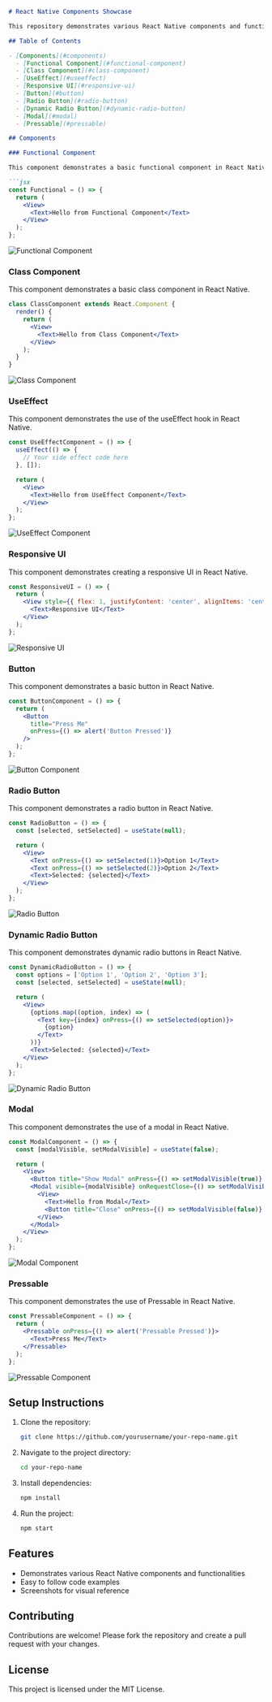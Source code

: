 
```markdown
# React Native Components Showcase

This repository demonstrates various React Native components and functionalities that I have implemented.

## Table of Contents

- [Components](#components)
  - [Functional Component](#functional-component)
  - [Class Component](#class-component)
  - [UseEffect](#useeffect)
  - [Responsive UI](#responsive-ui)
  - [Button](#button)
  - [Radio Button](#radio-button)
  - [Dynamic Radio Button](#dynamic-radio-button)
  - [Modal](#modal)
  - [Pressable](#pressable)

## Components

### Functional Component

This component demonstrates a basic functional component in React Native.

```jsx
const Functional = () => {
  return (
    <View>
      <Text>Hello from Functional Component</Text>
    </View>
  );
};
```

![Functional Component](path/to/functional-screenshot.png)

### Class Component

This component demonstrates a basic class component in React Native.

```jsx
class ClassComponent extends React.Component {
  render() {
    return (
      <View>
        <Text>Hello from Class Component</Text>
      </View>
    );
  }
}
```

![Class Component](path/to/class-screenshot.png)

### UseEffect

This component demonstrates the use of the useEffect hook in React Native.

```jsx
const UseEffectComponent = () => {
  useEffect(() => {
    // Your side effect code here
  }, []);

  return (
    <View>
      <Text>Hello from UseEffect Component</Text>
    </View>
  );
};
```

![UseEffect Component](path/to/useeffect-screenshot.png)

### Responsive UI

This component demonstrates creating a responsive UI in React Native.

```jsx
const ResponsiveUI = () => {
  return (
    <View style={{ flex: 1, justifyContent: 'center', alignItems: 'center' }}>
      <Text>Responsive UI</Text>
    </View>
  );
};
```

![Responsive UI](path/to/responsiveui-screenshot.png)

### Button

This component demonstrates a basic button in React Native.

```jsx
const ButtonComponent = () => {
  return (
    <Button
      title="Press Me"
      onPress={() => alert('Button Pressed')}
    />
  );
};
```

![Button Component](path/to/button-screenshot.png)

### Radio Button

This component demonstrates a radio button in React Native.

```jsx
const RadioButton = () => {
  const [selected, setSelected] = useState(null);

  return (
    <View>
      <Text onPress={() => setSelected(1)}>Option 1</Text>
      <Text onPress={() => setSelected(2)}>Option 2</Text>
      <Text>Selected: {selected}</Text>
    </View>
  );
};
```

![Radio Button](path/to/radio-screenshot.png)

### Dynamic Radio Button

This component demonstrates dynamic radio buttons in React Native.

```jsx
const DynamicRadioButton = () => {
  const options = ['Option 1', 'Option 2', 'Option 3'];
  const [selected, setSelected] = useState(null);

  return (
    <View>
      {options.map((option, index) => (
        <Text key={index} onPress={() => setSelected(option)}>
          {option}
        </Text>
      ))}
      <Text>Selected: {selected}</Text>
    </View>
  );
};
```

![Dynamic Radio Button](path/to/dynamicradio-screenshot.png)

### Modal

This component demonstrates the use of a modal in React Native.

```jsx
const ModalComponent = () => {
  const [modalVisible, setModalVisible] = useState(false);

  return (
    <View>
      <Button title="Show Modal" onPress={() => setModalVisible(true)} />
      <Modal visible={modalVisible} onRequestClose={() => setModalVisible(false)}>
        <View>
          <Text>Hello from Modal</Text>
          <Button title="Close" onPress={() => setModalVisible(false)} />
        </View>
      </Modal>
    </View>
  );
};
```

![Modal Component](path/to/modal-screenshot.png)

### Pressable

This component demonstrates the use of Pressable in React Native.

```jsx
const PressableComponent = () => {
  return (
    <Pressable onPress={() => alert('Pressable Pressed')}>
      <Text>Press Me</Text>
    </Pressable>
  );
};
```

![Pressable Component](path/to/pressable-screenshot.png)

## Setup Instructions

1. Clone the repository:
   ```bash
   git clone https://github.com/yourusername/your-repo-name.git
   ```

2. Navigate to the project directory:
   ```bash
   cd your-repo-name
   ```

3. Install dependencies:
   ```bash
   npm install
   ```

4. Run the project:
   ```bash
   npm start
   ```

## Features

- Demonstrates various React Native components and functionalities
- Easy to follow code examples
- Screenshots for visual reference

## Contributing

Contributions are welcome! Please fork the repository and create a pull request with your changes.

## License

This project is licensed under the MIT License.


